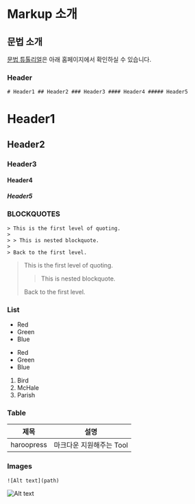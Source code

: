# Markup 소개

## 문법 소개
[문법 튜톨리얼][systax]은 아래 홈페이지에서 확인하실 수 있습니다.

[systax]:http://pad.haroopress.com/page.html?f=syntax

### Header
```
# Header1 ## Header2 ### Header3 #### Header4 ##### Header5
```
# Header1 
## Header2 
### Header3  
#### Header4 
##### Header5


### BLOCKQUOTES
```
> This is the first level of quoting.
>
> > This is nested blockquote.
>
> Back to the first level.
```
> This is the first level of quoting.
>
> > This is nested blockquote.
>
> Back to the first level.

### List
* Red
* Green
* Blue

+   Red
+   Green
+   Blue

1.  Bird
2.  McHale
3.  Parish

### Table
| 제목 | 설명 |
|--------|--------|
|    haroopress    |      마크다운 지원해주는 Tool  |


### Images
```
![Alt text](path)
```
![Alt text](http://post.phinf.naver.net/20160705_294/1467684808732L05OG_JPEG/2016-04-03_23%3B51%3B45.jpg)
